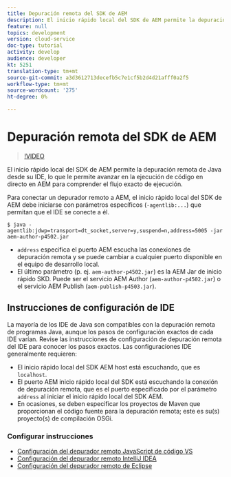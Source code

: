 ```yaml
---
title: Depuración remota del SDK de AEM
description: El inicio rápido local del SDK de AEM permite la depuración remota de Java desde su IDE, lo que le permite avanzar en la ejecución de código en directo en AEM para comprender el flujo exacto de ejecución.
feature: null
topics: development
version: cloud-service
doc-type: tutorial
activity: develop
audience: developer
kt: 5251
translation-type: tm+mt
source-git-commit: a3d3612713decefb5c7e1cf5b2d4d21afff0a2f5
workflow-type: tm+mt
source-wordcount: '275'
ht-degree: 0%

---
```



# Depuración remota del SDK de AEM

>[!VIDEO](https://video.tv.adobe.com/v/34338/?quality=12&learn=on)

El inicio rápido local del SDK de AEM permite la depuración remota de Java desde su IDE, lo que le permite avanzar en la ejecución de código en directo en AEM para comprender el flujo exacto de ejecución.

Para conectar un depurador remoto a AEM, el inicio rápido local del SDK de AEM debe iniciarse con parámetros específicos (`-agentlib:...`) que permitan que el IDE se conecte a él.

```
$ java -agentlib:jdwp=transport=dt_socket,server=y,suspend=n,address=5005 -jar aem-author-p4502.jar   
```

+ `address` especifica el puerto AEM escucha las conexiones de depuración remota y se puede cambiar a cualquier puerto disponible en el equipo de desarrollo local.
+ El último parámetro (p. ej. `aem-author-p4502.jar`) es la AEM Jar de inicio rápido SKD. Puede ser el servicio AEM Author (`aem-author-p4502.jar`) o el servicio AEM Publish (`aem-publish-p4503.jar`).

## Instrucciones de configuración de IDE

La mayoría de los IDE de Java son compatibles con la depuración remota de programas Java, aunque los pasos de configuración exactos de cada IDE varían. Revise las instrucciones de configuración de depuración remota del IDE para conocer los pasos exactos. Las configuraciones IDE generalmente requieren:

+ El inicio rápido local del SDK AEM host está escuchando, que es `localhost`.
+ El puerto AEM inicio rápido local del SDK está escuchando la conexión de depuración remota, que es el puerto especificado por el parámetro `address` al iniciar el inicio rápido local del SDK AEM.
+ En ocasiones, se deben especificar los proyectos de Maven que proporcionan el código fuente para la depuración remota; este es su(s) proyecto(s) de compilación OSGi.

### Configurar instrucciones

+ [Configuración del depurador remoto JavaScript de código VS](https://code.visualstudio.com/docs/java/java-debugging)
+ [Configuración del depurador remoto IntelliJ IDEA](https://www.jetbrains.com/help/idea/run-debug-configuration-remote-debug.html)
+ [Configuración del depurador remoto de Eclipse](https://javapapers.com/core-java/java-remote-debug-with-eclipse/)
